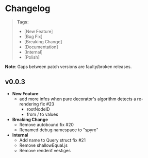# Changelog

> **Tags:**
> - [New Feature]
> - [Bug Fix]
> - [Breaking Change]
> - [Documentation]
> - [Internal]
> - [Polish]

**Note**: Gaps between patch versions are faulty/broken releases.

## v0.0.3

- **New Feature**
    + add more infos when pure decorator's algorithm detects a re-rendering fix #23
        * rootNodeID
        * from / to values
- **Breaking Change**
    + Remove autobound fix #20
    + Renamed debug namespace to "spyro"
- **Internal**
    + Add name to Query struct fix #21
    + Remove shallowEqual.js
    + Remove renderif vestiges
